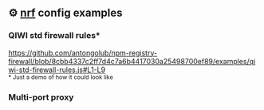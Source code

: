 ## ⚙️ [nrf](https://github.com/antongolub/npm-registry-firewall) config examples

### QIWI std firewall rules*
https://github.com/antongolub/npm-registry-firewall/blob/8cbb4337c2ff7d4c7a6b4417030a25498700ef89/examples/qiwi-std-firewall-rules.js#L1-L9  
<sub>* Just a demo of how it could look like</sub>

### Multi-port proxy
